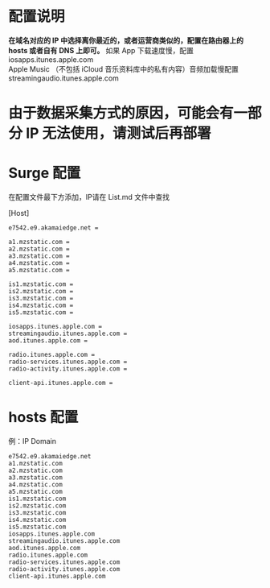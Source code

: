 # 配置说明
**在域名对应的 IP 中选择离你最近的，或者运营商类似的，配置在路由器上的 hosts 或者自有 DNS 上即可。**
如果 App 下载速度慢，配置 iosapps.itunes.apple.com<br>
Apple Music （不包括 iCloud 音乐资料库中的私有内容）音频加载慢配置 streamingaudio.itunes.apple.com

# 由于数据采集方式的原因，可能会有一部分 IP 无法使用，请测试后再部署

# Surge 配置
在配置文件最下方添加，IP请在 List.md 文件中查找


[Host]
```
e7542.e9.akamaiedge.net = 

a1.mzstatic.com = 
a2.mzstatic.com = 
a3.mzstatic.com = 
a4.mzstatic.com = 
a5.mzstatic.com = 

is1.mzstatic.com = 
is2.mzstatic.com = 
is3.mzstatic.com = 
is4.mzstatic.com = 
is5.mzstatic.com = 

iosapps.itunes.apple.com = 
streamingaudio.itunes.apple.com = 
aod.itunes.apple.com = 

radio.itunes.apple.com = 
radio-services.itunes.apple.com = 
radio-activity.itunes.apple.com = 

client-api.itunes.apple.com = 
```
# hosts 配置
例：IP Domain
```
e7542.e9.akamaiedge.net
a1.mzstatic.com 
a2.mzstatic.com
a3.mzstatic.com
a4.mzstatic.com
a5.mzstatic.com
is1.mzstatic.com
is2.mzstatic.com
is3.mzstatic.com
is4.mzstatic.com
is5.mzstatic.com
iosapps.itunes.apple.com
streamingaudio.itunes.apple.com
aod.itunes.apple.com
radio.itunes.apple.com
radio-services.itunes.apple.com
radio-activity.itunes.apple.com
client-api.itunes.apple.com
```


